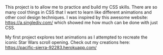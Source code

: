 This project is to allow me to practice and build my CSS skills. There are so many cool things in CSS that I want to learn like different animations and other cool design techniques. I was inspired by this awesome website: https://a.singlediv.com/ which showed me how much can be done with just CSS.
  
My first project explores text animations as I attempted to recreate the iconic Star Wars scroll opening. Check out my creations here: https://pacific-sierra-92283.herokuapp.com/
